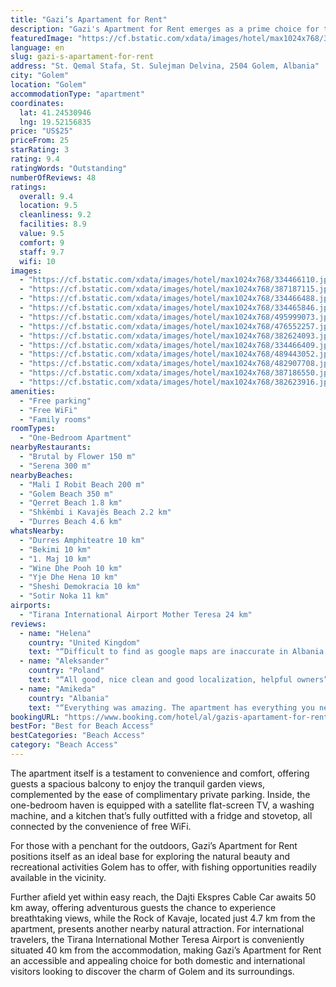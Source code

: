 ```yaml
---
title: "Gazi’s Apartament for Rent"
description: "Gazi's Apartment for Rent emerges as a prime choice for travelers seeking a serene getaway in Golem, conveniently located just a stone's throw away from Mali I Robit Beach and a brief stroll from Golem Beach."
featuredImage: "https://cf.bstatic.com/xdata/images/hotel/max1024x768/334466110.jpg?k=60e448bb4c2107f43a474c2fe99cdd76a74433b6c95c77d1369057b243699d7e&o=&hp=1"
language: en
slug: gazi-s-apartament-for-rent
address: "St. Qemal Stafa, St. Sulejman Delvina, 2504 Golem, Albania"
city: "Golem"
location: "Golem"
accommodationType: "apartment"
coordinates:
  lat: 41.24530946
  lng: 19.52156835
price: "US$25"
priceFrom: 25
starRating: 3
rating: 9.4
ratingWords: "Outstanding"
numberOfReviews: 48
ratings:
  overall: 9.4
  location: 9.5
  cleanliness: 9.2
  facilities: 8.9
  value: 9.5
  comfort: 9
  staff: 9.7
  wifi: 10
images:
  - "https://cf.bstatic.com/xdata/images/hotel/max1024x768/334466110.jpg?k=60e448bb4c2107f43a474c2fe99cdd76a74433b6c95c77d1369057b243699d7e&o=&hp=1"
  - "https://cf.bstatic.com/xdata/images/hotel/max1024x768/387187115.jpg?k=9899901923f0170e8ba092b9955d08499415f284b5503ad62990b42a413d4d3d&o=&hp=1"
  - "https://cf.bstatic.com/xdata/images/hotel/max1024x768/334466488.jpg?k=b694da3d832434af6c765d32e3d2bdf64bc8333e065411c1eca5a63a63953719&o=&hp=1"
  - "https://cf.bstatic.com/xdata/images/hotel/max1024x768/334465846.jpg?k=4ddc7dd146f24e6df30a150c63b00f2bbda0eb9a4ded27d624e3679b5e3352f0&o=&hp=1"
  - "https://cf.bstatic.com/xdata/images/hotel/max1024x768/495999073.jpg?k=d6eb1e0b684412584eeba540caf468093e4481b4b63c66086f007b109b23b057&o=&hp=1"
  - "https://cf.bstatic.com/xdata/images/hotel/max1024x768/476552257.jpg?k=96a5db032ce335a36d70bbb0d3ea16ed2e9a2f6a0d17ec859336cf695aba2f0e&o=&hp=1"
  - "https://cf.bstatic.com/xdata/images/hotel/max1024x768/382624093.jpg?k=95f23e254713f5ab0061f3ef9fdf5d9b4ea45ce03422d501dec81a4cb9b79ce2&o=&hp=1"
  - "https://cf.bstatic.com/xdata/images/hotel/max1024x768/334466409.jpg?k=96ac3a5e6a6f93fe55ab2aece205346952e29e6da2f5b220f3db2445c3c5eda0&o=&hp=1"
  - "https://cf.bstatic.com/xdata/images/hotel/max1024x768/489443052.jpg?k=d9078f5d4af4bee01aa5f65171098a6a676cf9d85fc10f7fc791898dd68c2069&o=&hp=1"
  - "https://cf.bstatic.com/xdata/images/hotel/max1024x768/482907708.jpg?k=c04a4ab1fe71c1e0b764e3428ed74cec72c06f0209c8f6843eea907a100f0ef3&o=&hp=1"
  - "https://cf.bstatic.com/xdata/images/hotel/max1024x768/387186550.jpg?k=658574b40e114127152d7cd19476f7added788091d048facf46f02f63d5f7c5d&o=&hp=1"
  - "https://cf.bstatic.com/xdata/images/hotel/max1024x768/382623916.jpg?k=f751b00559c276d7c7a02ad68e72626a2228a0f7f11713ef15debeba0f24e385&o=&hp=1"
amenities:
  - "Free parking"
  - "Free WiFi"
  - "Family rooms"
roomTypes:
  - "One-Bedroom Apartment"
nearbyRestaurants:
  - "Brutal by Flower 150 m"
  - "Serena 300 m"
nearbyBeaches:
  - "Mali I Robit Beach 200 m"
  - "Golem Beach 350 m"
  - "Qerret Beach 1.8 km"
  - "Shkëmbi i Kavajës Beach 2.2 km"
  - "Durres Beach 4.6 km"
whatsNearby:
  - "Durres Amphiteatre 10 km"
  - "Bekimi 10 km"
  - "1. Maj 10 km"
  - "Wine Dhe Pooh 10 km"
  - "Yje Dhe Hena 10 km"
  - "Sheshi Demokracia 10 km"
  - "Sotir Noka 11 km"
airports:
  - "Tirana International Airport Mother Teresa 24 km"
reviews:
  - name: "Helena"
    country: "United Kingdom"
    text: "“Difficult to find as google maps are inaccurate in Albania. Once you find it, it's easy. The owners obviously live locally and we texted on arrival and they were swiftly with us to let us in. Lovely apartment on first floor, with balcony as...”"
  - name: "Aleksander"
    country: "Poland"
    text: "“All good, nice clean and good localization, helpful owners”"
  - name: "Amikeda"
    country: "Albania"
    text: "“Everything was amazing. The apartment has everything you need and its clean. Location is close to beach . The host was so friendly and helpful. He help us with everything we asked and let us late check out. Totally recomend it and sure we will...”"
bookingURL: "https://www.booking.com/hotel/al/gazis-apartament-for-rent.en-gb.html?aid=8035640"
bestFor: "Best for Beach Access"
bestCategories: "Beach Access"
category: "Beach Access"
---
```


The apartment itself is a testament to convenience and comfort, offering guests a spacious balcony to enjoy the tranquil garden views, complemented by the ease of complimentary private parking. Inside, the one-bedroom haven is equipped with a satellite flat-screen TV, a washing machine, and a kitchen that’s fully outfitted with a fridge and stovetop, all connected by the convenience of free WiFi.

For those with a penchant for the outdoors, Gazi’s Apartment for Rent positions itself as an ideal base for exploring the natural beauty and recreational activities Golem has to offer, with fishing opportunities readily available in the vicinity.

Further afield yet within easy reach, the Dajti Ekspres Cable Car awaits 50 km away, offering adventurous guests the chance to experience breathtaking views, while the Rock of Kavaje, located just 4.7 km from the apartment, presents another nearby natural attraction. For international travelers, the Tirana International Mother Teresa Airport is conveniently situated 40 km from the accommodation, making Gazi’s Apartment for Rent an accessible and appealing choice for both domestic and international visitors looking to discover the charm of Golem and its surroundings.